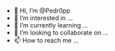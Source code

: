 - 👋 Hi, I’m @Pedr0pp
- 👀 I’m interested in ...
- 🌱 I’m currently learning ...
- 💞️ I’m looking to collaborate on ...
- 📫 How to reach me ...

<!---
Pedr0pp/Pedr0pp is a ✨ special ✨ repository because its `README.md` (this file) appears on your GitHub profile.
You can click the Preview link to take a look at your changes.
--->
